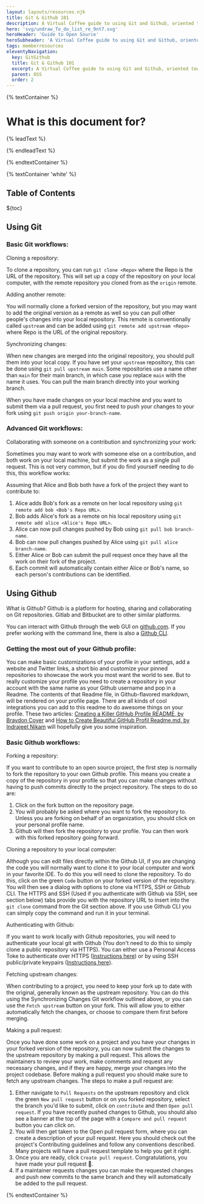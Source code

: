 ```yaml
---
layout: layouts/resources.njk
title: Git & Github 101
description: A Virtual Coffee guide to using Git and Github, oriented toward open source.
hero: 'svg/undraw_To_do_list_re_9nt7.svg'
heroHeader: 'Guide to Open Source'
heroSubheader: 'A Virtual Coffee guide to using Git and Github, oriented toward open source.'
tags: memberresources
eleventyNavigation:
  key: GitGithub
  title: Git & Github 101
  excerpt: A Virtual Coffee guide to using Git and Github, oriented toward open source.
  parent: OSS
  order: 2
---
```


{% textContainer %}

# What is this document for?

{% leadText %}

{% endleadText %}

{% endtextContainer %}

{% textContainer 'white' %}

<h2>Table of Contents</h2>

${toc}

## Using Git

### Basic Git workflows:

Cloning a repository:

To clone a repository, you can run `git clone <Repo>` where the Repo is the URL of the repository. This will set up a copy of the repository on your local computer, with the remote repository you cloned from as the `origin` remote.

Adding another remote:

You will normally clone a forked version of the repository, but you may want to add the original version as a remote as well so you can pull other people's changes into your local repository. This remote is conventionally called `upstream` and can be added using `git remote add upstream <Repo>` where Repo is the URL of the original repository.

Synchronizing changes:

When new changes are merged into the original repository, you should pull them into your local copy. If you have set your `upstream` repository, this can be done using `git pull upstream main`. Some repositories use a name other than `main` for their main branch, in which case you replace `main` with the name it uses. You can pull the main branch directly into your working branch.

When you have made changes on your local machine and you want to submit them via a pull request, you first need to push your changes to your fork using `git push origin your-branch-name`.

### Advanced Git workflows:

Collaborating with someone on a contribution and synchronizing your work:

Sometimes you may want to work with someone else on a contribution, and both work on your local machine, but submit the work as a single pull request. This is not very common, but if you do find yourself needing to do this, this workflow works:

Assuming that Alice and Bob both have a fork of the project they want to contribute to:

1. Alice adds Bob's fork as a remote on her local repository using `git remote add bob <Bob's Repo URL>`.
2. Bob adds Alice's fork as a remote on his local repository using `git remote add alice <Alice's Repo URL>`.
3. Alice can now pull changes pushed by Bob using `git pull bob branch-name`.
4. Bob can now pull changes pushed by Alice using `git pull alice branch-name`.
5. Either Alice or Bob can submit the pull request once they have all the work on their fork of the project.
6. Each commit will automatically contain either Alice or Bob's name, so each person's contributions can be identified.

## Using Github

What is Github? Github is a platform for hosting, sharing and collaborating on Git repositories. Gitlab and Bitbucket are to other similar platforms.

You can interact with Github through the web GUI on [github.com](https://github.com). If you prefer working with the command line, there is also a [Github CLI](https://cli.github.com).

### Getting the most out of your Github profile:

You can make basic customizations of your profile in your settings, add a website and Twitter links, a short bio and customize your pinned repositories to showcase the work you most want the world to see. But to really customize your profile you need to create a repository in your account with the same name as your Github username and pop in a Readme. The contents of that Readme file, in Github-flavored markdown, will be rendered on your profile page. There are all kinds of cool integrations you can add to this readme to do awesome things on your profile. These two articles: [Creating a Killer GitHub Profile README, by Braydon Coyer](https://daily.dev/blog/creating-a-killer-github-profile-readme-part-1) and [How to Create Beautiful GitHub Profil Readme.md, by Indrajeet Nikam](https://fullyunderstood.com/how-to-create-beautiful-github-profile-readmemd/) will hopefully give you some inspiration.

### Basic Github workflows:

Forking a repository:

If you want to contribute to an open source project, the first step is normally to fork the repository to your own Github profile. This means you create a copy of the repository in your profile so that you can make changes without having to push commits directly to the project repository. The steps to do so are:

1. Click on the fork button on the repository page.
2. You will probably be asked where you want to fork the repository to. Unless you are forking on behalf of an organization, you should click on your personal profile name.
3. Github will then fork the repository to your profile. You can then work with this forked repository going forward.

Cloning a repository to your local computer:

Although you can edit files directly within the Github UI, if you are changing the code you will normally want to clone it to your local computer and work in your favorite IDE. To do this you will need to clone the repository. To do this, click on the green `Code` button on your forked version of the repository. You will then see a dialog with options to clone via HTTPS, SSH or Github CLI. The HTTPS and SSH (Used if you authenticate with Github via SSH, see section below) tabs provide you with the repository URL to insert into the `git clone` command from the Git section above. If you use Github CLI you can simply copy the command and run it in your terminal.

Authenticating with Github:

If you want to work locally with Github repositories, you will need to authenticate your local git with Github (You don't need to do this to simply clone a public repository via HTTPS). You can either use a Personal Access Toke to authenticate over HTTPS ([Instructions here](https://docs.github.com/en/authentication/keeping-your-account-and-data-secure/about-authentication-to-github#https)) or by using SSH public/private keypairs ([Instructions here](https://docs.github.com/en/authentication/keeping-your-account-and-data-secure/about-authentication-to-github#ssh)).

Fetching upstream changes:

When contributing to a project, you need to keep your fork up to date with the original, generally known as the upstream repository. You can do this using the Synchronizing Changes Git workflow outlined above, or you can use the `Fetch upstream` button on your fork. This will allow you to either automatically fetch the changes, or choose to compare them first before merging.

Making a pull request:

Once you have done some work on a project and you have your changes in your forked version of the repository, you can now submit the changes to the upstream repository by making a pull request. This allows the maintainers to review your work, make comments and request any necessary changes, and if they are happy, merge your changes into the project codebase. Before making a pull request you should make sure to fetch any upstream changes. The steps to make a pull request are:

1. Either navigate to `Pull Requests` on the upstream repository and click the green `New pull request` button or on you forked repository, select the branch you'd like to submit, click on `contribute` and then `Open pull request`. If you have recently pushed changes to Github, you should also see a banner at the top of the page with a `Compare and pull request` button you can click on.
2. You will then get taken to the Open pull request form, where you can create a description of your pull request. Here you should check out the project's Contributing guidelines and follow any conventions described. Many projects will have a pull request template to help you get it right.
3. Once you are ready, click `Create pull request`. Congratulations, you have made your pull request 🎉.
4. If a maintainer requests changes you can make the requested changes and push new commits to the same branch and they will automatically be added to the pull request.

{% endtextContainer %}

